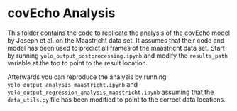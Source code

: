# covEcho Analysis

This folder contains the code to replicate the analysis of the covEcho model by Joseph et al. on the Maastricht data set. It assumes that their code and model has been used to predict all frames of the maastricht data set. Start by running `yolo_output_postprocessing.ipynb` and modify the `results_path` variable at the top to point to the result location.

Afterwards you can reproduce the analysis by running `yolo_output_analysis_maastricht.ipynb` and `yolo_output_regression_analysis_maastricht.ipynb` assuming that the `data_utils.py` file has been modified to point to the correct data locations.

